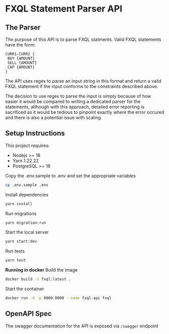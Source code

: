 # FXQL Statement Parser API

## The Parser

The purpose of this API is to parse FXQL statments. Valid FXQL statements have the form:

```
CURR1-CURR2 {
 BUY {AMOUNT}
 SELL {AMOUNT}
 CAP {AMOUNT}
}
```

The API uses regex to parse an input string in this format and return a valid FXQL statement if the input conforms to the constraints described above.

The decision to use regex to parse the input is simply because of how easier it would be compared to writing a dedicated parser for the statements, although with this approach, detailed error reporting is sacrificed as it would be tedious to pinpoint exactly where the error occured and there is also a potential issue with scaling.

## Setup Instructions

This project requires:

- Nodejs >= 18
- Yarn 1.22.22
- PostgreSQL >= 16

Copy the .env.sample to .env and set the appropriate variables

```bash
cp .env.sample .env
```

Install dependencies

```bash
yarn install
```

Run migrations

```bash
yarn migration:run
```

Start the local server

```bash
yarn start:dev
```

Run tests

```bash
yarn test
```

**Running in docker**
Build the image

```bash
docker build -t fxql:latest .
```

Start the container

```bash
docker run -d -p 8000:8000 --name fxql-api fxql
```

## OpenAPI Spec

The swagger documentation for the API is exposed via `/swagger` endpoint
